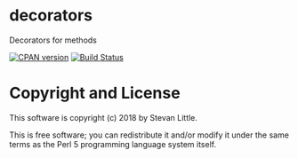 # decorators

Decorators for methods

[![CPAN version](https://badge.fury.io/pl/decorators.svg)](https://metacpan.org/pod/decorators)
[![Build Status](https://travis-ci.org/stevan/p5-decorators.svg?branch=master)](https://travis-ci.org/stevan/p5-decorators)

# Copyright and License

This software is copyright (c) 2018 by Stevan Little.

This is free software; you can redistribute it and/or modify it under
the same terms as the Perl 5 programming language system itself.
